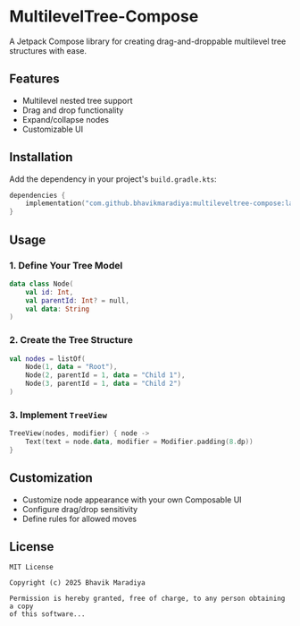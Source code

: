 # MultilevelTree-Compose

A Jetpack Compose library for creating drag-and-droppable multilevel tree structures with ease.

## Features
- Multilevel nested tree support
- Drag and drop functionality
- Expand/collapse nodes
- Customizable UI

## Installation

Add the dependency in your project's `build.gradle.kts`:

```kotlin
dependencies {
    implementation("com.github.bhavikmaradiya:multileveltree-compose:latest-version")
}
```

## Usage

### 1. Define Your Tree Model

```kotlin
data class Node(
    val id: Int,
    val parentId: Int? = null,
    val data: String
)
```

### 2. Create the Tree Structure

```kotlin
val nodes = listOf(
    Node(1, data = "Root"),
    Node(2, parentId = 1, data = "Child 1"),
    Node(3, parentId = 1, data = "Child 2")
)
```

### 3. Implement `TreeView`

```kotlin
TreeView(nodes, modifier) { node ->
    Text(text = node.data, modifier = Modifier.padding(8.dp))
}
```

## Customization
- Customize node appearance with your own Composable UI
- Configure drag/drop sensitivity
- Define rules for allowed moves

## License

```
MIT License

Copyright (c) 2025 Bhavik Maradiya

Permission is hereby granted, free of charge, to any person obtaining a copy
of this software...
```
